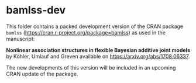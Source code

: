 # bamlss-dev

This folder contains a packed development version of the CRAN package `bamlss` (https://cran.r-project.org/package=bamlss) as used in the manuscript:

**Nonlinear association structures in flexible Bayesian additive joint models** by Köhler, Umlauf and Greven available on https://arxiv.org/abs/1708.06337.


The new developments of this version will be included in an upcoming CRAN update of the package. 

